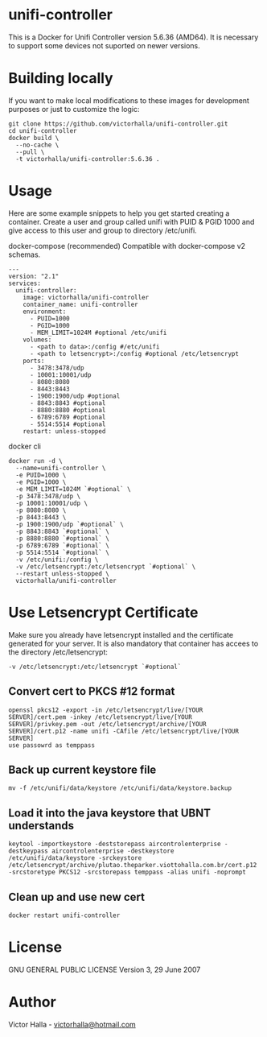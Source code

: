 # unifi-controller
This is a Docker for Unifi Controller version 5.6.36 (AMD64). It is necessary to support some devices not suported on newer versions.

# Building locally
If you want to make local modifications to these images for development purposes or just to customize the logic:

```
git clone https://github.com/victorhalla/unifi-controller.git
cd unifi-controller
docker build \
  --no-cache \
  --pull \
  -t victorhalla/unifi-controller:5.6.36 .
```

# Usage
Here are some example snippets to help you get started creating a container.
Create a user and group called unifi with PUID & PGID 1000 and give access to this user and group to directory /etc/unifi.

docker-compose (recommended)
Compatible with docker-compose v2 schemas.

```
---
version: "2.1"
services:
  unifi-controller:
    image: victorhalla/unifi-controller
    container_name: unifi-controller
    environment:
      - PUID=1000
      - PGID=1000
      - MEM_LIMIT=1024M #optional /etc/unifi
    volumes:
      - <path to data>:/config #/etc/unifi
      - <path to letsencrypt>:/config #optional /etc/letsencrypt
    ports:
      - 3478:3478/udp
      - 10001:10001/udp
      - 8080:8080
      - 8443:8443
      - 1900:1900/udp #optional
      - 8843:8843 #optional
      - 8880:8880 #optional
      - 6789:6789 #optional
      - 5514:5514 #optional
    restart: unless-stopped
```

docker cli

```
docker run -d \
  --name=unifi-controller \
  -e PUID=1000 \
  -e PGID=1000 \
  -e MEM_LIMIT=1024M `#optional` \
  -p 3478:3478/udp \
  -p 10001:10001/udp \
  -p 8080:8080 \
  -p 8443:8443 \
  -p 1900:1900/udp `#optional` \
  -p 8843:8843 `#optional` \
  -p 8880:8880 `#optional` \
  -p 6789:6789 `#optional` \
  -p 5514:5514 `#optional` \
  -v /etc/unifi:/config \
  -v /etc/letsencrypt:/etc/letsencrypt `#optional` \
  --restart unless-stopped \
  victorhalla/unifi-controller
  ```

# Use Letsencrypt Certificate
Make sure you already have letsencrypt installed and the certificate generated for your server.
It is also mandatory that container has accees to the directory /etc/letsencrypt:
```
-v /etc/letsencrypt:/etc/letsencrypt `#optional`
```

## Convert cert to PKCS #12 format
```
openssl pkcs12 -export -in /etc/letsencrypt/live/[YOUR SERVER]/cert.pem -inkey /etc/letsencrypt/live/[YOUR SERVER]/privkey.pem -out /etc/letsencrypt/archive/[YOUR SERVER]/cert.p12 -name unifi -CAfile /etc/letsencrypt/live/[YOUR SERVER]
use passowrd as temppass
```

## Back up current keystore file
```
mv -f /etc/unifi/data/keystore /etc/unifi/data/keystore.backup
```

## Load it into the java keystore that UBNT understands
```
keytool -importkeystore -deststorepass aircontrolenterprise -destkeypass aircontrolenterprise -destkeystore /etc/unifi/data/keystore -srckeystore /etc/letsencrypt/archive/plutao.theparker.viottohalla.com.br/cert.p12 -srcstoretype PKCS12 -srcstorepass temppass -alias unifi -noprompt
```

## Clean up and use new cert
```
docker restart unifi-controller
```

# License
GNU GENERAL PUBLIC LICENSE Version 3, 29 June 2007

# Author
Victor Halla - victorhalla@hotmail.com